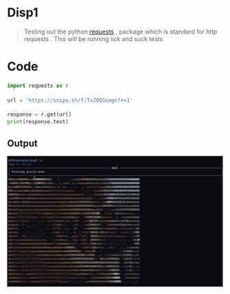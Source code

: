 # Disp1 

> Testing out the python [requests](https://requests.readthedocs.io/en/latest/) , package which is standard for _http_ requests . This will be running lick and suck tests 

# Code 

```py
import requests as r

url = 'https://snips.sh/f/Tv2OQSoagn?r=1'

response = r.get(url)
print(response.text)
```

## Output 

![](./pix/2024-01-23_21-20-29.png)

